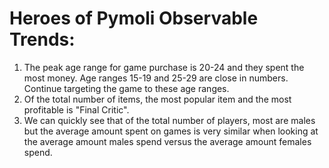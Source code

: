 # Heroes of Pymoli Observable Trends:

1. The peak age range for game purchase is 20-24 and they spent the most money. Age ranges 15-19 and 25-29 are close in numbers. Continue targeting the game to these age ranges.
2. Of the total number of items, the most popular item and the most profitable is "Final Critic". 
3. We can quickly see that of the total number of players, most are males but the average amount spent on games is very similar when looking at the average amount males spend versus the average amount females spend.    
  


